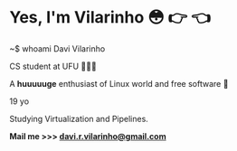 # Yes, I'm Vilarinho 😳 👉 👈

~$ whoami
Davi Vilarinho

CS student at UFU 🔺🇧🇷

A **huuuuuge** enthusiast of Linux world and free software 🐧

19 yo

Studying Virtualization and Pipelines.

**Mail me >>> davi.r.vilarinho@gmail.com**
